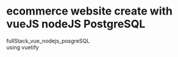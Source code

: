 ﻿# ecommerce website create with vueJS nodeJS PostgreSQL <br>
 fullStack_vue_nodejs_posgreSQL <br>
using vuetify 
